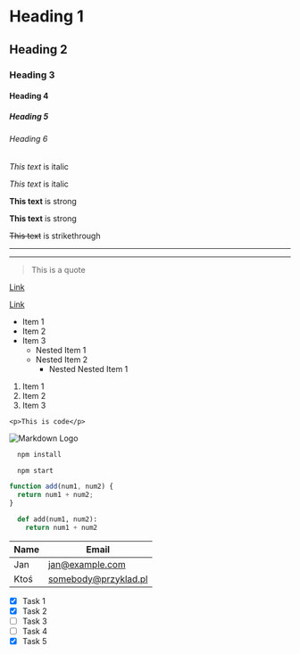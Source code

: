 <!-- Headings -->

# Heading 1

## Heading 2

### Heading 3

#### Heading 4

##### Heading 5

###### Heading 6

<!-- Italics -->

_This text_ is italic

_This text_ is italic

<!-- Strong -->

**This text** is strong

**This text** is strong

<!-- Strikethrough -->

~~This text~~ is strikethrough

<!-- Horizontal rule -->

---

---

<!-- Blockquote -->

> This is a quote

<!-- Links -->

[Link](https://www.google.com)

[Link](https://www.google.com "google")

<!-- UL -->

- Item 1
- Item 2
- Item 3
  - Nested Item 1
  - Nested Item 2
    - Nested Nested Item 1

<!-- OL -->

1. Item 1
1. Item 2
1. Item 3

<!-- Inline code block -->

`<p>This is code</p>`

<!-- Images -->

![Markdown Logo](https://markdown-here.com/img/icon256.png)

<!-- Github Markdown -->

<!-- Code Blocks -->

```bash
  npm install

  npm start
```

```javascript
function add(num1, num2) {
  return num1 + num2;
}
```

```python
  def add(num1, num2):
    return num1 + num2
```

| Name | Email                |
| ---- | -------------------- |
| Jan  | jan@example.com      |
| Ktoś | somebody@przyklad.pl |

<!-- Task Lists -->

- [x] Task 1
- [x] Task 2
- [ ] Task 3
- [ ] Task 4
- [x] Task 5
